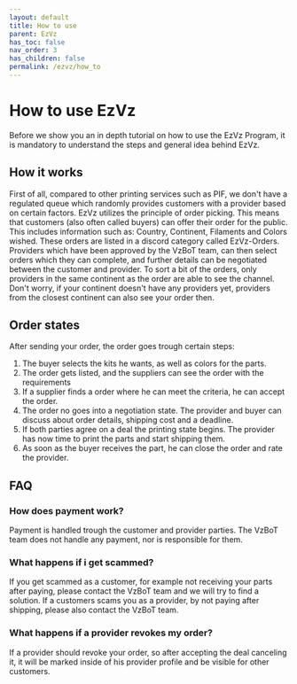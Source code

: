 ```yaml
---
layout: default
title: How to use
parent: EzVz
has_toc: false
nav_order: 3
has_children: false
permalink: /ezvz/how_to
---
```


# How to use EzVz

Before we show you an in depth tutorial on how to use the EzVz Program, it is mandatory to understand the steps and general idea behind EzVz.

## How it works

First of all, compared to other printing services such as PIF, we don't have a regulated queue which randomly provides customers with a provider based on certain factors. EzVz utilizes the principle of order picking. This means that customers (also often called buyers) can offer their order for the public. This includes information such as: Country, Continent, Filaments and Colors wished. These orders are listed in a discord category called EzVz-Orders. Providers which have been approved by the VzBoT team, can then select orders which they can complete, and further details can be negotiated between the customer and provider. 
To sort a bit of the orders, only providers in the same continent as the order are able to see the channel. Don't worry, if your continent doesn't have any providers yet, providers from the closest continent can also see your order then. 

## Order states

After sending your order, the order goes trough certain steps: 

1. The buyer selects the kits he wants, as well as colors for the parts.
2. The order gets listed, and the suppliers can see the order with the requirements
3. If a supplier finds a order where he can meet the criteria, he can accept the order.
4. The order no goes into a negotiation state. The provider and buyer can discuss about order details, shipping cost and a deadline.
5. If both parties agree on a deal the printing state begins. The provider has now time to print the parts and start shipping them.
6. As soon as the buyer receives the part, he can close the order and rate the provider.


## FAQ

### How does payment work?

Payment is handled trough the customer and provider parties. The VzBoT team does not handle any payment, nor is responsible for them.

### What happens if i get scammed?

If you get scammed as a customer, for example not receiving your parts after paying, please contact the VzBoT team and we will try to find a solution. 
If a customers scams you as a provider, by not paying after shipping, please also contact the VzBoT team.

### What happens if a provider revokes my order?

If a provider should revoke your order, so after accepting the deal canceling it, it will be marked inside of his provider profile and be visible for other customers.
